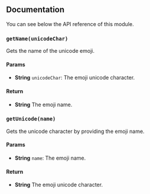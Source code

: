 ## Documentation

You can see below the API reference of this module.

### `getName(unicodeChar)`
Gets the name of the unicode emoji.

#### Params

- **String** `unicodeChar`: The emoji unicode character.

#### Return
- **String** The emoji name.

### `getUnicode(name)`
Gets the unicode character by providing the emoji name.

#### Params

- **String** `name`: The emoji name.

#### Return
- **String** The emoji unicode character.

